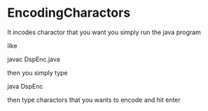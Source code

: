# EncodingCharactors
It incodes charactor that you want 
 you simply run the java program 
 
 like 
 
 javac DspEnc.java
 
 then you simply type 
 
 java DspEnc 

then type charactors that you wants to encode and hit enter
